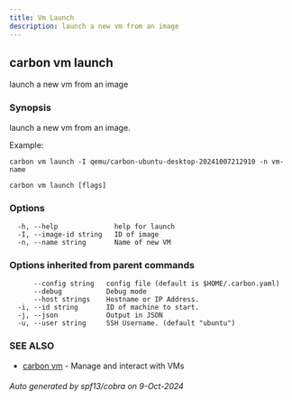 ```yaml
---
title: Vm Launch
description: launch a new vm from an image
---
```


## carbon vm launch

launch a new vm from an image

### Synopsis

launch a new vm from an image.

Example:

	carbon vm launch -I qemu/carbon-ubuntu-desktop-20241007212910 -n vm-name



```
carbon vm launch [flags]
```

### Options

```
  -h, --help              help for launch
  -I, --image-id string   ID of image
  -n, --name string       Name of new VM
```

### Options inherited from parent commands

```
      --config string   config file (default is $HOME/.carbon.yaml)
      --debug           Debug mode
      --host strings    Hostname or IP Address.
  -i, --id string       ID of machine to start.
  -j, --json            Output in JSON
  -u, --user string     SSH Username. (default "ubuntu")
```

### SEE ALSO

* [carbon vm](carbon_vm.md)	 - Manage and interact with VMs

###### Auto generated by spf13/cobra on 9-Oct-2024
